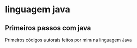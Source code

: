 # linguagem java
## Primeiros passos com java
Primeiros códigos autorais feitos por mim na linguagem Java
